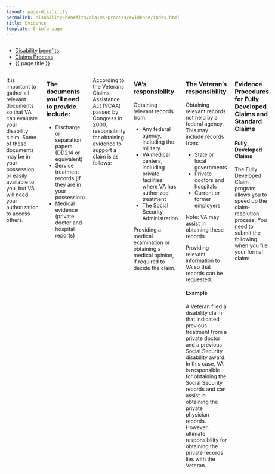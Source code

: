 ```yaml
---
layout: page-disability
permalink: disability-benefits/claims-process/evidence/index.html
title: Evidence
template: 6-info-page
---
```


<div class="splash" markdown="0">
<div class="row" markdown="0">
<div class="small-12 columns" markdown="0">

<ul class="breadcrumbs" role="menubar" aria-label="Primary">
<li class="parent"><a href="{{ site.url }}/disability-benefits/">Disability benefits</a></li>
<li class="parent"><a href="{{ site.url }}/disability-benefits/claims-process/">Claims Process</a></li>
<li class="active">{{ page.title }}</li>
</ul>

</div>
</div>
</div>

<div class="main" role="main" markdown="0">
<div class="section one" markdown="0">
<div class="primary" markdown="0">
<div class="row" markdown="0">
<div class="small-12 columns">

<div markdown="1">

It is important to gather all relevant documents so that VA can evaluate your disability claim. Some of these documents may be in your possession or easily available to you, but VA will need your authorization to access others.

</div>

<div class="call-out" markdown="1">

### The documents you’ll need to provide include:

-	Discharge or separation papers (DD214 or equivalent)
-	Service treatment records (if they are in your possession)
-	Medical evidence (private doctor and hospital reports)

</div>

<div markdown="1">

According to the Veterans Claims Assistance Act (VCAA) passed by Congress in 2000, responsibility for obtaining evidence to support a claim is as follows:

</div>

<div class="call-out" markdown="1">

### VA’s responsibility

Obtaining relevant records from:

-	Any federal agency, including the military
-	VA medical centers, including private facilities where VA has authorized treatment
-	The Social Security Administration

Providing a medical examination or obtaining a medical opinion, if required to decide the claim.

</div>

<div class="call-out" markdown="1">

### The Veteran’s responsibility

Obtaining relevant records not held by a federal agency. This may include records from:

-	State or local governments
-	Private doctors and hospitals
-	Current or former employers

Note: VA may assist in obtaining these records.

Providing relevant information to VA so that records can be requested.

#### Example

A Veteran filed a disability claim that indicated previous treatment from a private doctor and a previous Social Security disability award. In this case, VA is responsible for obtaining the Social Security records and can assist in obtaining the private physician records. However, ultimate responsibility for obtaining the private records lies with the Veteran.

</div>

<div markdown="1">

### Evidence Procedures for Fully Developed Claims and Standard Claims

#### Fully Developed Claims

The Fully Developed Claim program allows you to speed up the claim-resolution process. You need to submit the following when you file your formal claim:

</div>

<div class="call-out" markdown="1">

-	All relevant service-treatment and personnel records
-	Any pertinent private medical records

</div>

<div markdown="1">

Disability benefit claims are considered fully developed when you have no more evidence to submit and the only assistance required from VA is obtaining federal records and facilitating or providing additional medical examinations or opinions. More information about this program is available on the Fully Developed Claims page.  

#### Standard Claims

Evidence procedures for standard claims place greater responsibility on VA to assemble relevant records from both federal sources and private sources that you identify and authorize.

</div>

<div class="call-out" markdown="1">

These may include:

- Privately held evidence and information that you tell us about (such as records from a private doctor or hospital), and
- Records from state or local governments or current or former employers.

</div>

<div markdown="1">

VA will provide a medical examination for you, or will get a medical opinion, if it’s required to make a claims decision.


</div>
</div>
</div>


</div>

